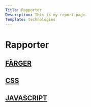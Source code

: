 ```yaml
---
Title: Rapporter
Description: This is my report-page.
Template: technologies
---
```


<div class="grid-header">
<h1>Rapporter</h1>
</div>

<div class="box small">
    <div class="box-header">
        <h2><a href="%base_url%/analysis/01_colors">FÄRGER</a></h2>
    </div>
</div>

<div class="box small">
    <div class="box-header">
        <h2><a href="%base_url%/technology/css">CSS</a></h2>
    </div>
</div>

<div class="box small">
    <div class="box-header">
        <h2><a href="%base_url%/technology/javascript">JAVASCRIPT</a></h2>
    </div>
</div>

